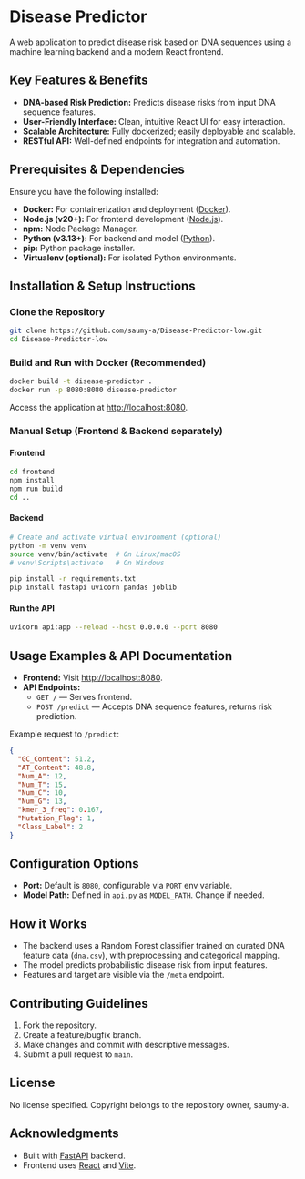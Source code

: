 # Disease Predictor

A web application to predict disease risk based on DNA sequences using a machine learning backend and a modern React frontend.

## Key Features & Benefits

- **DNA-based Risk Prediction:** Predicts disease risks from input DNA sequence features.
- **User-Friendly Interface:** Clean, intuitive React UI for easy interaction.
- **Scalable Architecture:** Fully dockerized; easily deployable and scalable.
- **RESTful API:** Well-defined endpoints for integration and automation.

## Prerequisites & Dependencies

Ensure you have the following installed:

- **Docker:** For containerization and deployment ([Docker](https://www.docker.com/)).
- **Node.js (v20+):** For frontend development ([Node.js](https://nodejs.org/)).
- **npm:** Node Package Manager.
- **Python (v3.13+):** For backend and model ([Python](https://www.python.org/)).
- **pip:** Python package installer.
- **Virtualenv (optional):** For isolated Python environments.

## Installation & Setup Instructions

### Clone the Repository

```bash
git clone https://github.com/saumy-a/Disease-Predictor-low.git
cd Disease-Predictor-low
```

### Build and Run with Docker (Recommended)

```bash
docker build -t disease-predictor .
docker run -p 8080:8080 disease-predictor
```
Access the application at [http://localhost:8080](http://localhost:8080).

### Manual Setup (Frontend & Backend separately)

#### Frontend

```bash
cd frontend
npm install
npm run build
cd ..
```

#### Backend

```bash
# Create and activate virtual environment (optional)
python -m venv venv
source venv/bin/activate  # On Linux/macOS
# venv\Scripts\activate   # On Windows

pip install -r requirements.txt
pip install fastapi uvicorn pandas joblib
```

#### Run the API

```bash
uvicorn api:app --reload --host 0.0.0.0 --port 8080
```

## Usage Examples & API Documentation

- **Frontend:** Visit [http://localhost:8080](http://localhost:8080).
- **API Endpoints:**
  - `GET /` — Serves frontend.
  - `POST /predict` — Accepts DNA sequence features, returns risk prediction.

Example request to `/predict`:

```json
{
  "GC_Content": 51.2,
  "AT_Content": 48.8,
  "Num_A": 12,
  "Num_T": 15,
  "Num_C": 10,
  "Num_G": 13,
  "kmer_3_freq": 0.167,
  "Mutation_Flag": 1,
  "Class_Label": 2
}
```

## Configuration Options

- **Port:** Default is `8080`, configurable via `PORT` env variable.
- **Model Path:** Defined in `api.py` as `MODEL_PATH`. Change if needed.

## How it Works

- The backend uses a Random Forest classifier trained on curated DNA feature data (`dna.csv`), with preprocessing and categorical mapping.
- The model predicts probabilistic disease risk from input features.
- Features and target are visible via the `/meta` endpoint.

## Contributing Guidelines

1. Fork the repository.
2. Create a feature/bugfix branch.
3. Make changes and commit with descriptive messages.
4. Submit a pull request to `main`.

## License

No license specified. Copyright belongs to the repository owner, saumy-a.

## Acknowledgments

- Built with [FastAPI](https://fastapi.tiangolo.com/) backend.
- Frontend uses [React](https://reactjs.org/) and [Vite](https://vitejs.dev/).
